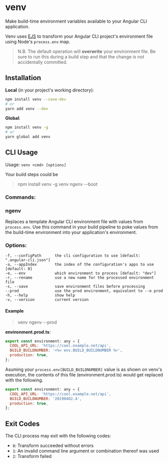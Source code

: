 # venv

Make build-time environment variables available to your Angular CLI application.

Venv uses [EJS](https://ejs.co) to transform your Angular CLI project's environment file using Node's `process.env` map. 

> N.B. The default operation will __overwrite__ your environment file. Be sure to run this during a build step and that the change is not accidentally committed.

## Installation

__Local__ (in your project's working directory):

```sh
npm install venv --save-dev
# or
yarn add venv --dev
```

__Global__:

```sh
npm install venv -g
# or
yarn global add venv
```

## CLI Usage

Usage: `venv <cmd> [options]`

Your build steps could be

> npm install venv -g
> venv ngenv --boot

### Commands:

### ngenv

Replaces a template Angular CLI environment file with values from `process.env`. Use this command in your build pipeline to poke values from the build-time environment into your application's environment. 

### Options:

```
-f, --configPath      the cli configuration to use [default: ".angular-cli.json"]
-a, --appIndex        the index of the configuration's apps to use [default: 0]
-e, --env             which environment to process [default: "dev"]
-r, --rename          use a new name for the processed environment file
-s, --save            save environment files before processing
--prod                use the prod environment, equivalent to --e prod
-h, --help            show help
-v, --version         current version
```

#### Example

> venv ngenv --prod

__environment.prod.ts__:
```javascript
export const environment: any = {
  COOL_API_URL: 'https://cool.example.net/api',
  BUILD_BUILDNUMBER: '<%= env.BUILD_BUILDNUMBER %>',
  production: true,
};
```
Asuming your `process.env[BUILD_BUILDNUMBER]` value is as shown on venv's execution, the contents of this file (environment.prod.ts) would get replaced with the following.

```javascript
export const environment: any = {
  COOL_API_URL: 'https://cool.example.net/api',
  BUILD_BUILDNUMBER: '20190402.4',
  production: true,
};
```

## Exit Codes

The CLI process may exit with the following codes:

- `0`: Transform succeeded without errors
- `1`: An invalid command line argument or combination thereof was used
- `2`: Transform failed
